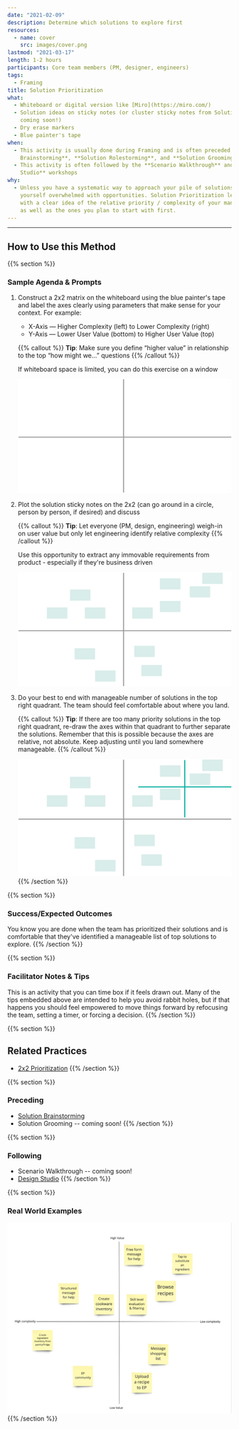 ```yaml
---
date: "2021-02-09"
description: Determine which solutions to explore first
resources:
  - name: cover
    src: images/cover.png
lastmod: "2021-03-17"
length: 1-2 hours
participants: Core team members (PM, designer, engineers)
tags:
  - Framing
title: Solution Prioritization
what:
  - Whiteboard or digital version like [Miro](https://miro.com/)
  - Solution ideas on sticky notes (or cluster sticky notes from Solution Grooming --
    coming soon!)
  - Dry erase markers
  - Blue painter's tape
when:
  - This activity is usually done during Framing and is often preceded by the **Solution
    Brainstorming**, **Solution Rolestorming**, and **Solution Grooming** workshops
  - This activity is often followed by the **Scenario Walkthrough** and/or **Design
    Studio** workshops
why:
  - Unless you have a systematic way to approach your pile of solutions, you may find
    yourself overwhelmed with opportunities. Solution Prioritization lets you walk away
    with a clear idea of the relative priority / complexity of your many groomed ideas
    as well as the ones you plan to start with first.
---
```


---

## How to Use this Method

{{% section %}}

### Sample Agenda & Prompts

1. Construct a 2x2 matrix on the whiteboard using the blue painter's tape and label the axes clearly using parameters that make sense for your context. For example:

   - X-Axis — Higher Complexity (left) to Lower Complexity (right)
   - Y-Axis — Lower User Value (bottom) to Higher User Value (top)

   {{% callout %}}
   **Tip**: Make sure you define “higher value” in relationship to the top “how might we...” questions
   {{% /callout %}}

   If whiteboard space is limited, you can do this exercise on a window

   ![Empty 2x2 quadrant](images/step-1.png)

1. Plot the solution sticky notes on the 2x2 (can go around in a circle, person by person, if desired) and discuss

   {{% callout %}}
   **Tip**: Let everyone (PM, design, engineering) weigh-in on user value but only let engineering identify relative complexity
   {{% /callout %}}

   Use this opportunity to extract any immovable requirements from product - especially if they're business driven

   ![Filled 2x2 quadrant](images/step-2.png)

1. Do your best to end with manageable number of solutions in the top right quadrant. The team should feel comfortable about where you land.

   {{% callout %}}
   **Tip**: If there are too many priority solutions in the top right quadrant, re-draw the axes within that quadrant to further separate the solutions. Remember that this is possible because the axes are relative, not absolute. Keep adjusting until you land somewhere manageable.
   {{% /callout %}}

   ![Nested 2x2 quadrant](images/step-3.png)
   {{% /section %}}

{{% section %}}

### Success/Expected Outcomes

You know you are done when the team has prioritized their solutions and is comfortable that they've identified a manageable list of top solutions to explore.
{{% /section %}}

{{% section %}}

### Facilitator Notes & Tips

This is an activity that you can time box if it feels drawn out. Many of the tips embedded above are intended to help you avoid rabbit holes, but if that happens you should feel empowered to move things forward by refocusing the team, setting a timer, or forcing a decision.
{{% /section %}}

{{% section %}}

## Related Practices

- [2x2 Prioritization](/practices/2x2/)
  {{% /section %}}

{{% section %}}

### Preceding

- [Solution Brainstorming](/practices/solution-brainstorming/)
- Solution Grooming -- coming soon!
  {{% /section %}}

{{% section %}}

### Following

- Scenario Walkthrough -- coming soon!
- [Design Studio](/practices/design-studio/)
  {{% /section %}}

{{% section %}}

### Real World Examples

![Digital two by two with prioritized solutions](images/example-6.jpg)
{{% /section %}}
